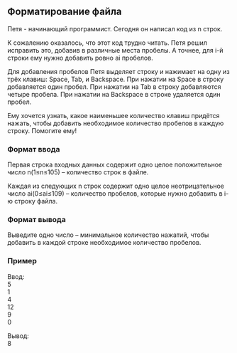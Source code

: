 ## Форматирование файла

Петя - начинающий программист. Сегодня он написал код из n строк.

К сожалению оказалось, что этот код трудно читать. Петя решил исправить это, 
добавив в различные места пробелы. А точнее, для i-й строки ему нужно добавить ровно ai пробелов.

Для добавления пробелов Петя выделяет строку и нажимает на одну из трёх клавиш: Space, Tab, и Backspace.
При нажатии на Space в строку добавляется один пробел. При нажатии на Tab в строку добавляются 
четыре пробела. При нажатии на Backspace в строке удаляется один пробел.

Ему хочется узнать, какое наименьшее количество клавиш придётся нажать, чтобы добавить необходимое 
количество пробелов в каждую строку. Помогите ему! 

### Формат ввода

Первая строка входных данных содержит одно целое положительное число n(1≤n≤105) – количество строк в файле.

Каждая из следующих n строк содержит одно целое неотрицательное число ai(0≤ai≤109) – количество пробелов,
которые нужно добавить в i-ю строку файла. 

### Формат вывода

Выведите одно число – минимальное количество нажатий, чтобы добавить в каждой строке необходимое 
количество пробелов. 

### Пример
Ввод:  
5  
1  
4  
12  
9  
0  

Вывод:  
8
